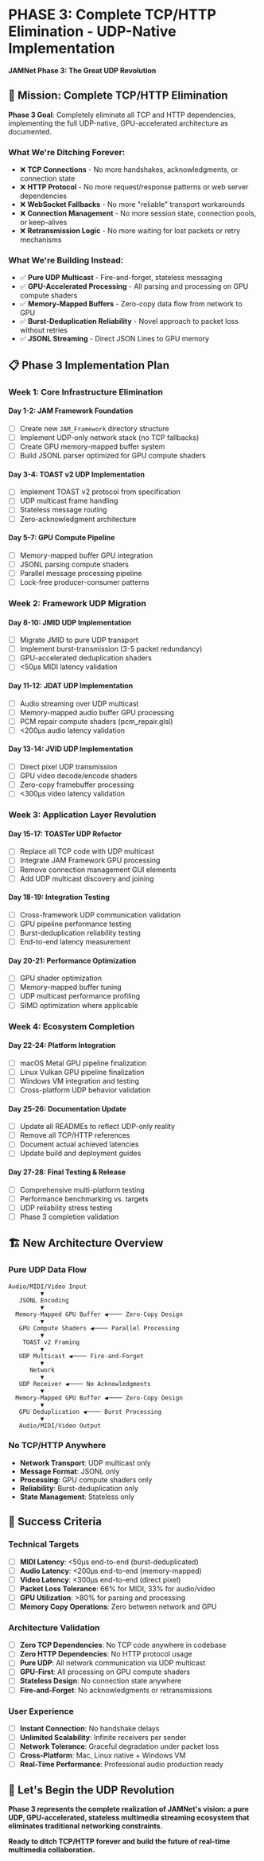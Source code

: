 # PHASE 3: Complete TCP/HTTP Elimination - UDP-Native Implementation

**JAMNet Phase 3: The Great UDP Revolution**

## 🎯 Mission: Complete TCP/HTTP Elimination

**Phase 3 Goal**: Completely eliminate all TCP and HTTP dependencies, implementing the full UDP-native, GPU-accelerated architecture as documented.

### What We're Ditching Forever:
- ❌ **TCP Connections** - No more handshakes, acknowledgments, or connection state
- ❌ **HTTP Protocol** - No more request/response patterns or web server dependencies  
- ❌ **WebSocket Fallbacks** - No more "reliable" transport workarounds
- ❌ **Connection Management** - No more session state, connection pools, or keep-alives
- ❌ **Retransmission Logic** - No more waiting for lost packets or retry mechanisms

### What We're Building Instead:
- ✅ **Pure UDP Multicast** - Fire-and-forget, stateless messaging
- ✅ **GPU-Accelerated Processing** - All parsing and processing on GPU compute shaders
- ✅ **Memory-Mapped Buffers** - Zero-copy data flow from network to GPU
- ✅ **Burst-Deduplication Reliability** - Novel approach to packet loss without retries
- ✅ **JSONL Streaming** - Direct JSON Lines to GPU memory

## 📋 Phase 3 Implementation Plan

### **Week 1: Core Infrastructure Elimination**
#### Day 1-2: JAM Framework Foundation
- [ ] Create new `JAM_Framework` directory structure
- [ ] Implement UDP-only network stack (no TCP fallbacks)
- [ ] Create GPU memory-mapped buffer system
- [ ] Build JSONL parser optimized for GPU compute shaders

#### Day 3-4: TOAST v2 UDP Implementation  
- [ ] Implement TOAST v2 protocol from specification
- [ ] UDP multicast frame handling
- [ ] Stateless message routing
- [ ] Zero-acknowledgment architecture

#### Day 5-7: GPU Compute Pipeline
- [ ] Memory-mapped buffer GPU integration
- [ ] JSONL parsing compute shaders
- [ ] Parallel message processing pipeline
- [ ] Lock-free producer-consumer patterns

### **Week 2: Framework UDP Migration**
#### Day 8-10: JMID UDP Implementation
- [ ] Migrate JMID to pure UDP transport
- [ ] Implement burst-transmission (3-5 packet redundancy)
- [ ] GPU-accelerated deduplication shaders
- [ ] <50μs MIDI latency validation

#### Day 11-12: JDAT UDP Implementation
- [ ] Audio streaming over UDP multicast
- [ ] Memory-mapped audio buffer GPU processing
- [ ] PCM repair compute shaders (pcm_repair.glsl)
- [ ] <200μs audio latency validation

#### Day 13-14: JVID UDP Implementation  
- [ ] Direct pixel UDP transmission
- [ ] GPU video decode/encode shaders
- [ ] Zero-copy framebuffer processing
- [ ] <300μs video latency validation

### **Week 3: Application Layer Revolution**
#### Day 15-17: TOASTer UDP Refactor
- [ ] Replace all TCP code with UDP multicast
- [ ] Integrate JAM Framework GPU processing
- [ ] Remove connection management GUI elements
- [ ] Add UDP multicast discovery and joining

#### Day 18-19: Integration Testing
- [ ] Cross-framework UDP communication validation
- [ ] GPU pipeline performance testing
- [ ] Burst-deduplication reliability testing
- [ ] End-to-end latency measurement

#### Day 20-21: Performance Optimization
- [ ] GPU shader optimization
- [ ] Memory-mapped buffer tuning
- [ ] UDP multicast performance profiling
- [ ] SIMD optimization where applicable

### **Week 4: Ecosystem Completion**
#### Day 22-24: Platform Integration
- [ ] macOS Metal GPU pipeline finalization
- [ ] Linux Vulkan GPU pipeline finalization  
- [ ] Windows VM integration and testing
- [ ] Cross-platform UDP behavior validation

#### Day 25-26: Documentation Update
- [ ] Update all READMEs to reflect UDP-only reality
- [ ] Remove all TCP/HTTP references
- [ ] Document actual achieved latencies
- [ ] Update build and deployment guides

#### Day 27-28: Final Testing & Release
- [ ] Comprehensive multi-platform testing
- [ ] Performance benchmarking vs. targets
- [ ] UDP reliability stress testing
- [ ] Phase 3 completion validation

## 🏗️ New Architecture Overview

### **Pure UDP Data Flow**
```
Audio/MIDI/Video Input
         ▼
   JSONL Encoding
         ▼
  Memory-Mapped GPU Buffer ◀──── Zero-Copy Design
         ▼
   GPU Compute Shaders ◀──── Parallel Processing
         ▼
    TOAST v2 Framing
         ▼
   UDP Multicast ◀──── Fire-and-Forget
         ▼
      Network
         ▼
   UDP Receiver ◀──── No Acknowledgments
         ▼
  Memory-Mapped GPU Buffer ◀──── Zero-Copy Design
         ▼
   GPU Deduplication ◀──── Burst Processing
         ▼
   Audio/MIDI/Video Output
```

### **No TCP/HTTP Anywhere**
- **Network Transport**: UDP multicast only
- **Message Format**: JSONL only  
- **Processing**: GPU compute shaders only
- **Reliability**: Burst-deduplication only
- **State Management**: Stateless only

## 🎯 Success Criteria

### **Technical Targets**
- [ ] **MIDI Latency**: <50μs end-to-end (burst-deduplicated)
- [ ] **Audio Latency**: <200μs end-to-end (memory-mapped)
- [ ] **Video Latency**: <300μs end-to-end (direct pixel)
- [ ] **Packet Loss Tolerance**: 66% for MIDI, 33% for audio/video
- [ ] **GPU Utilization**: >80% for parsing and processing
- [ ] **Memory Copy Operations**: Zero between network and GPU

### **Architecture Validation**
- [ ] **Zero TCP Dependencies**: No TCP code anywhere in codebase
- [ ] **Zero HTTP Dependencies**: No HTTP protocol usage
- [ ] **Pure UDP**: All network communication via UDP multicast
- [ ] **GPU-First**: All processing on GPU compute shaders
- [ ] **Stateless Design**: No connection state anywhere
- [ ] **Fire-and-Forget**: No acknowledgments or retransmissions

### **User Experience**
- [ ] **Instant Connection**: No handshake delays
- [ ] **Unlimited Scalability**: Infinite receivers per sender
- [ ] **Network Tolerance**: Graceful degradation under packet loss
- [ ] **Cross-Platform**: Mac, Linux native + Windows VM
- [ ] **Real-Time Performance**: Professional audio production ready

## 🚀 Let's Begin the UDP Revolution

**Phase 3 represents the complete realization of JAMNet's vision: a pure UDP, GPU-accelerated, stateless multimedia streaming ecosystem that eliminates traditional networking constraints.**

**Ready to ditch TCP/HTTP forever and build the future of real-time multimedia collaboration.**
